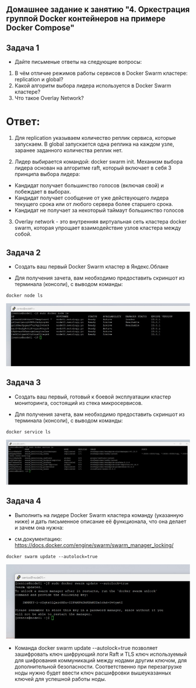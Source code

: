 ## Домашнее задание к занятию "4. Оркестрация группой Docker контейнеров на примере Docker Compose"

## Задача 1

- Дайте письменые ответы на следующие вопросы:

1) В чём отличие режимов работы сервисов в Docker Swarm кластере: replication и global?
2) Какой алгоритм выбора лидера используется в Docker Swarm кластере?
3) Что такое Overlay Network?

# Ответ:

1) Для replication указываем количество реплик сервиса, которые запускаем. В global запускается одна реплика на каждом узле, заранее заданного количества реплик нет.
  
2) Лидер выбирается командой: docker swarm init.
Механизм выбора лидера основан на алгоритме raft, который включает в себя 3 принципа выбора лидера:
- Кандидат получает большинство голосов (включая свой) и побеждает в выборах.
- Кандидат получает сообщение от уже действующего лидера текущего срока или от любого сервера более старшего срока.
- Кандидат не получает за некоторый таймаут большинство голосов

3) Overlay network - это внутренняя виртуальная сеть кластера docker swarm, которая упрощает взаимодействие узлов кластера между собой.
  
## Задача 2

- Создать ваш первый Docker Swarm кластер в Яндекс.Облаке

- Для получения зачета, вам необходимо предоставить скриншот из терминала (консоли), с выводом команды:

```
docker node ls
```

![Ссылка 2](https://github.com/Firewal7/docker-swarm/blob/main/2.1.jpg)

## Задача 3

- Создать ваш первый, готовый к боевой эксплуатации кластер мониторинга, состоящий из стека микросервисов.

- Для получения зачета, вам необходимо предоставить скриншот из терминала (консоли), с выводом команды:
  
```
docker service ls
```
![Ссылка 3](https://github.com/Firewal7/docker-swarm/blob/main/3.1.jpg)

## Задача 4 

- Выполнить на лидере Docker Swarm кластера команду (указанную ниже) и дать письменное описание её функционала, что она делает и зачем она нужна:

- см.документацию: https://docs.docker.com/engine/swarm/swarm_manager_locking/

```
docker swarm update --autolock=true
```
![Ссылка 4](https://github.com/Firewal7/docker-swarm/blob/main/4.1.jpg)

- Команда docker swarm update --autolock=true позволяет зашифровать ключ шифрующий логи Raft и TLS ключ используемый для шифрования коммуникаций между нодами другим ключом, для дополнительной безопасности. Соответственно при перезагрузке ноды нужно будет ввести ключ расшифровки вышеуказанных ключей для успешной работы ноды.